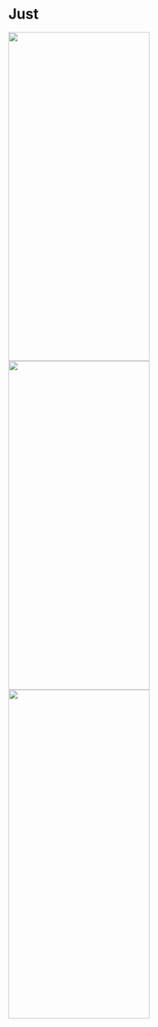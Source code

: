 # Just

<img src= "https://user-images.githubusercontent.com/102718510/233964637-18b6bde2-81aa-453f-8161-ebc1839b938d.png" width="280" height="650">  <img src= "https://user-images.githubusercontent.com/102718510/233966185-9fc6cbe3-cf00-46d8-9662-ebef08523139.png" width="280" height="650">  <img src= "https://user-images.githubusercontent.com/102718510/233967292-4fb7a043-2432-4c00-a3fb-53494e88a8e8.png" width="280" height="650">

